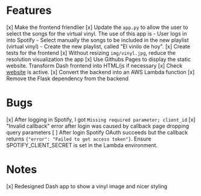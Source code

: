 # Features
[x] Make the frontend friendlier
[x] Update the `app.py` to allow the user to select the songs for the virtual vinyl. The use of this app is
    - User logs in into Spotify
    - Select manually the songs to be included in the new playlist (virtual vinyl)
    - Create the new playlist, called "El vinilo de hoy".
[x] Create tests for the frontend
[x] Without resizing `img/vinyl.jpg`, reduce the resolution visualization the app
[x] Use Githubs Pages to display the static website. Transform Dash frontend into HTML/js if necessary
[x] Check [website](https://cperales.github.io/virtualvinyl) is active.
[x] Convert the backend into an AWS Lambda function
[x] Remove the Flask dependency from the backend


# Bugs
[x] After logging in Spotify, I got `Missing required parameter; client_id`
[x] "Invalid callback" error after login was caused by callback page dropping query parameters
[ ] After login Spotify OAuth succeeds but the callback returns `{"error": "Failed to get access token"}`. Ensure SPOTIFY_CLIENT_SECRET is set in the Lambda environment.

# Notes
[x] Redesigned Dash app to show a vinyl image and nicer styling
